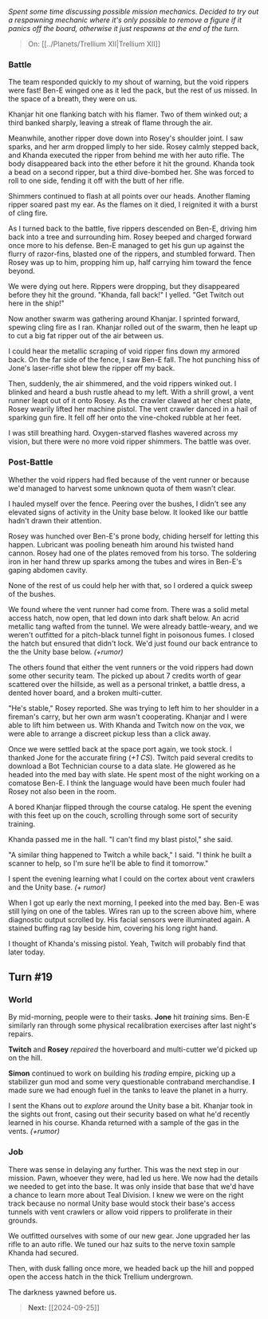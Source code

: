 *Spent some time discussing possible mission mechanics. Decided to try out a respawning mechanic where it's only possible to remove a figure if it panics off the board, otherwise it just respawns at the end of the turn.*

> On: [[../Planets/Trellium XII|Trellium XII]]

### Battle

The team responded quickly to my shout of warning, but the void rippers were fast!  Ben-E winged one as it led the pack, but the rest of us missed.  In the space of a breath, they were on us.

Khanjar hit one flanking batch with his flamer. Two of them winked out; a third banked sharply, leaving a streak of flame through the air. 

Meanwhile, another ripper dove down into Rosey's shoulder joint.  I saw sparks, and her arm dropped limply to her side.  Rosey calmly stepped back, and Khanda executed the ripper from behind me with her auto rifle.  The body disappeared back into the ether before it hit the ground.  Khanda took a bead on a second ripper, but a third dive-bombed her. She was forced to roll to one side, fending it off with the butt of her rifle. 

Shimmers continued to flash at all points over our heads. Another flaming ripper soared past my ear. As the flames on it died, I reignited it with a burst of cling fire.

As I turned back to the battle, five rippers descended on Ben-E, driving him back into a tree and surrounding him.  Rosey beeped and charged forward once more to his defense.  Ben-E managed to get his gun up against the flurry of razor-fins, blasted one of the rippers, and stumbled forward. Then Rosey was up to him, propping him up, half carrying him toward the fence beyond.

We were dying out here.  Rippers were dropping, but they disappeared before they hit the ground.  "Khanda, fall back!" I yelled. "Get Twitch out here in the ship!"

Now another swarm was gathering around Khanjar. I sprinted forward, spewing cling fire as I ran. Khanjar rolled out of the swarm, then he leapt up to cut a big fat ripper out of the air between us. 

I could hear the metallic scraping of void ripper fins down my armored back.  On the far side of the fence, I saw Ben-E fall. The hot punching hiss of Jone's laser-rifle shot blew the ripper off my back.

Then, suddenly, the air shimmered, and the void rippers winked out. I blinked and heard a bush rustle ahead to my left.  With a shrill growl, a vent runner leapt out of it onto Rosey.  As the crawler clawed at her chest plate, Rosey wearily lifted her machine pistol.  The vent crawler danced in a hail of sparking gun fire.  It fell off her onto the vine-choked rubble at her feet.

I was still breathing hard. Oxygen-starved flashes wavered across my vision, but there were no more void ripper shimmers.  The battle was over.

### Post-Battle

Whether the void rippers had fled because of the vent runner or because we'd managed to harvest some unknown quota of them wasn't clear. 

I hauled myself over the fence.  Peering over the bushes, I didn't see any elevated signs of activity in the Unity base below.  It looked like our battle hadn't drawn their attention.

Rosey was hunched over Ben-E's prone body, chiding herself for letting this happen.  Lubricant was pooling beneath him around his twisted hand cannon.  Rosey had one of the plates removed from his torso. The soldering iron in her hand threw up sparks among the tubes and wires in Ben-E's gaping abdomen cavity.  

None of the rest of us could help her with that, so I ordered a quick sweep of the bushes.  

We found where the vent runner had come from. There was a solid metal access hatch, now open, that led down into dark shaft below.  An acrid metallic tang wafted from the tunnel. We were already battle-weary, and we weren't outfitted for a pitch-black tunnel fight in poisonous fumes. I closed the hatch but ensured that didn't lock. We'd just found our back entrance to the the Unity base below. *(+rumor)*

The others found that either the vent runners or the void rippers had down some other security team.  The picked up about 7 credits worth of gear scattered over the hillside, as well as a personal trinket, a battle dress, a dented hover board, and a broken multi-cutter. 

"He's stable," Rosey reported.  She was trying to left him to her shoulder in a fireman's carry, but her own arm wasn't cooperating.  Khanjar and I were able to lift him between us. With Khanda and Twitch now on the vox, we were able to arrange a discreet pickup less than a click away.

Once we were settled back at the space port again, we took stock.  I thanked Jone for the accurate firing (*+1 CS*).  Twitch paid several credits to download a Bot Technician course to a data slate. He glowered as he headed into the med bay with slate.  He spent most of the night working on a comatose Ben-E.  I think the language would have been much fouler had Rosey not also been in the room.

A bored Khanjar flipped through the course catalog.  He spent the evening with this feet up on the couch, scrolling through some sort of security training. 

Khanda passed me in the hall.  "I can't find my blast pistol," she said.  

"A similar thing happened to Twitch a while back," I said.  "I think he built a scanner to help, so I'm sure he'll be able to find it tomorrow."

I spent the evening learning what I could on the cortex about vent crawlers and the Unity base. *(+ rumor)*

When I got up early the next morning, I peeked into the med bay.  Ben-E was still lying on one of the tables.  Wires ran up to the screen above him, where diagnostic output scrolled by.  His facial sensors were illuminated again. A stained buffing rag lay beside him, covering his long right hand. 

I thought of Khanda's missing pistol.  Yeah, Twitch will probably find that later today.

## Turn #19

### World

By mid-morning, people were to their tasks.  **Jone** hit *training* sims. Ben-E similarly ran through some physical recalibration exercises after last night's repairs.

**Twitch** and **Rosey** *repaired* the hoverboard and multi-cutter we'd picked up on the hill. 

**Simon** continued to work on building his *trading* empire, picking up a stabilizer gun mod and some very questionable contraband merchandise.  **I** made sure we had enough fuel in the tanks to leave the planet in a hurry.

I sent the Khans out to *explore* around the Unity base a bit. Khanjar took in the sights out front, casing out their security based on what he'd recently learned in his course. Khanda returned with a sample of the gas in the vents. *(+rumor)*

### Job

There was sense in delaying any further. This was the next step in our mission. Pawn, whoever they were, had led us here. We now had the details we needed to get into the base. It was only inside that base that we'd have a chance to learn more about Teal Division.  I knew we were on the right track because no normal Unity base would stock their base's access tunnels with vent crawlers or allow void rippers to proliferate in their grounds.

We outfitted ourselves with some of our new gear. Jone upgraded her las rifle to an auto rifle. We tuned our haz suits to the nerve toxin sample Khanda had secured.

Then, with dusk falling once more, we headed back up the hill and popped open the access hatch in the thick Trellium undergrown.  

The darkness yawned before us.

> **Next:** [[2024-09-25]]
